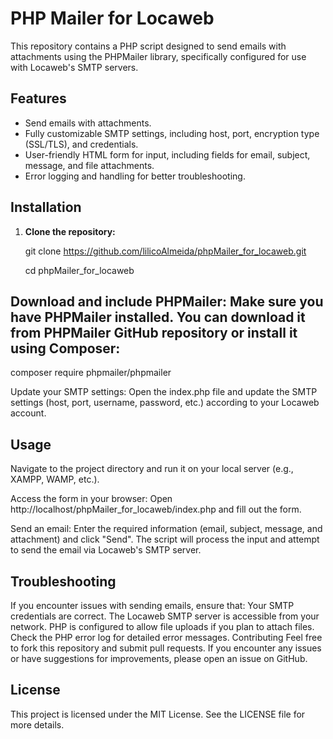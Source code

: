 # PHP Mailer for Locaweb

This repository contains a PHP script designed to send emails with attachments using the PHPMailer library, specifically configured for use with Locaweb's SMTP servers.

## Features

- Send emails with attachments.
- Fully customizable SMTP settings, including host, port, encryption type (SSL/TLS), and credentials.
- User-friendly HTML form for input, including fields for email, subject, message, and file attachments.
- Error logging and handling for better troubleshooting.

## Installation

1. **Clone the repository:**
  
   git clone https://github.com/lilicoAlmeida/phpMailer_for_locaweb.git
   
   cd phpMailer_for_locaweb
   
## Download and include PHPMailer: Make sure you have PHPMailer installed. You can download it from PHPMailer GitHub repository or install it using Composer:

composer require phpmailer/phpmailer

Update your SMTP settings: Open the index.php file and update the SMTP settings (host, port, username, password, etc.) according to your Locaweb account.

## Usage

Navigate to the project directory and run it on your local server (e.g., XAMPP, WAMP, etc.).

Access the form in your browser: Open http://localhost/phpMailer_for_locaweb/index.php and fill out the form.

Send an email: Enter the required information (email, subject, message, and attachment) and click "Send". The script will process the input and attempt to send the email via Locaweb's SMTP server.

## Troubleshooting

If you encounter issues with sending emails, ensure that:
Your SMTP credentials are correct.
The Locaweb SMTP server is accessible from your network.
PHP is configured to allow file uploads if you plan to attach files.
Check the PHP error log for detailed error messages.
Contributing
Feel free to fork this repository and submit pull requests. If you encounter any issues or have suggestions for improvements, please open an issue on GitHub.

## License
This project is licensed under the MIT License. See the LICENSE file for more details.
